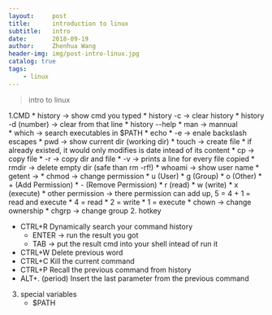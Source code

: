```yaml
---
layout:     post
title:      introduction to linux
subtitle:   intro
date:       2018-09-19
author:     Zhenhua Wang
header-img: img/post-intro-linux.jpg
catalog: true
tags:
    - linux
---
```


> intro to linux

1.CMD
    * history -> show cmd you typed
        * history -c -> clear history
        * history -d (number) -> clear from that line
        * history --help
    * man -> mannual  
    * which -> search executables in $PATH
    * echo
        * -e -> enale backslash escapes
    * pwd -> show current dir (working dir)
    * touch -> create file
        * if already existed, it would only modifies is date intead of its content
    * cp -> copy file
        * -r -> copy dir and file
        * -v -> prints a line for every file copied
    * rmdir -> delete empty dir (safe than rm -rf!)
    * whoami -> show user name
    * getent -> 
    * chmod -> change permission
        * u (User)
        * g (Group)
        * o (Other)
        * + (Add Permission)
        * - (Remove Permission)
        * r (read)
        * w (write)
        * x (execute)
        * other permission -> there permission can add up, 5 = 4 + 1 = read and execute
            * 4 = read
            * 2 = write
            * 1 = execute
    * chown -> change ownership
    * chgrp -> change group
2. hotkey
   * CTRL+R            Dynamically search your command history
       * ENTER -> run the result you got
       * TAB -> put the result cmd into your shell intead of run it
   * CTRL+W            Delete previous word
   * CTRL+C            Kill the current command
   * CTRL+P            Recall the previous command from history
   * ALT+. (period)    Insert the last parameter from the previous command
3. special variables
   * $PATH
